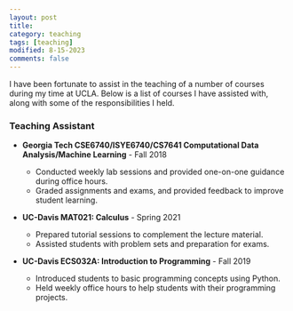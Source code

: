 ```yaml
---
layout: post
title: 
category: teaching
tags: [teaching]
modified: 8-15-2023
comments: false
---
```

I have been fortunate to assist in the teaching of a number of courses during my time at UCLA. Below is a list of courses I have assisted with, along with some of the responsibilities I held.

### Teaching Assistant
- **Georgia Tech CSE6740/ISYE6740/CS7641 Computational Data Analysis/Machine Learning** - Fall 2018
  - Conducted weekly lab sessions and provided one-on-one guidance during office hours.
  - Graded assignments and exams, and provided feedback to improve student learning.

- **UC-Davis MAT021: Calculus** - Spring 2021
  - Prepared tutorial sessions to complement the lecture material.
  - Assisted students with problem sets and preparation for exams.

- **UC-Davis ECS032A: Introduction to Programming** - Fall 2019
  - Introduced students to basic programming concepts using Python.
  - Held weekly office hours to help students with their programming projects.

<!-- Add more teaching entries here as needed -->

